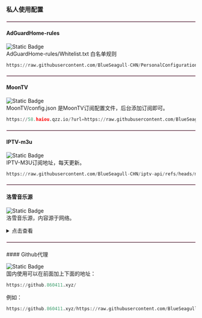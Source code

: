 ### 私人使用配置

<hr style="border: 1px solid #F8C8DC; margin: 20px 0;">

#### AdGuardHome-rules

![Static Badge](https://img.shields.io/badge/AdGuardHome-blue?logo=adguard&logoColor=%236AA127&labelColor=white)  
AdGuardHome-rules/Whitelist.txt 白名单规则

```python
https://raw.githubusercontent.com/BlueSeagull-CHN/PersonalConfiguration/refs/heads/main/AdGuardHome-rules/Whitelist.txt
```

<hr style="border: 1px solid #F8C8DC; margin: 20px 0;">

#### MoonTV

![Static Badge](https://img.shields.io/badge/MoonTV-blue?logo=moonrepo&logoColor=%23008FC7&labelColor=white)  
MoonTV/config.json 是MoonTV订阅配置文件，后台添加订阅即可。

```python
https://58.haiou.qzz.io/?url=https://raw.githubusercontent.com/BlueSeagull-CHN/PersonalConfiguration/refs/heads/main/MoonTV/config.json&pretty=true
```

<hr style="border: 1px solid #F8C8DC; margin: 20px 0;">

#### IPTV-m3u

![Static Badge](https://img.shields.io/badge/IPTV-blue?logo=appletv&logoColor=%23000000&labelColor=white)  
IPTV-M3U订阅地址，每天更新。

```python
https://raw.githubusercontent.com/BlueSeagull-CHN/iptv-api/refs/heads/master/output/result.m3u
```

<hr style="border: 1px solid #F8C8DC; margin: 20px 0;">

#### 洛雪音乐源

![Static Badge](https://img.shields.io/badge/洛雪-blue?logo=applemusic&logoColor=%236AA127&labelColor=white)  
洛雪音乐源，内容源于网络。

<details>
  <summary>点击查看</summary>
  
### SixYin
  
```python
https://raw.githubusercontent.com/BlueSeagull-CHN/lx-music-source/main/sixyin/latest.js
```
### Huibq

```python
https://raw.githubusercontent.com/BlueSeagull-CHN/lx-music-source/main/huibq/latest.js
```
### Flower

```python
https://raw.githubusercontent.com/BlueSeagull-CHN/lx-music-source/main/flower/latest.js
```
### LX

```python
https://raw.githubusercontent.com/BlueSeagull-CHN/lx-music-source/main/lx/latest.js
```
### ikun

```python
https://raw.githubusercontent.com/BlueSeagull-CHN/lx-music-source/main/ikun/latest.js
```
### Grass

```python
https://raw.githubusercontent.com/BlueSeagull-CHN/lx-music-source/main/grass/latest.js
```
</details>

<hr style="border: 1px solid #F8C8DC; margin: 20px 0;">
#### Github代理

![Static Badge](https://img.shields.io/badge/Github-blue?logo=github&logoColor=blue&labelColor=white)  
国内使用可以在前面加上下面的地址：
```python
https://github.860411.xyz/
```

例如：
```python
https://github.860411.xyz/https://raw.githubusercontent.com/BlueSeagull-CHN/PersonalConfiguration/refs/heads/main/AdGuardHome-rules/Whitelist.txt
```
